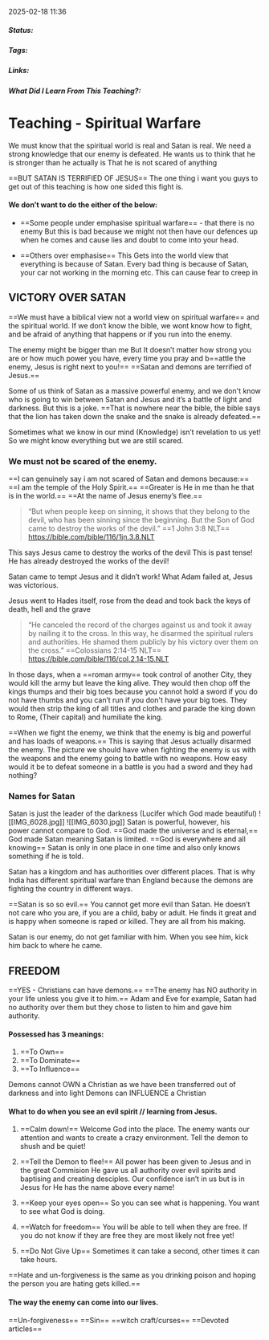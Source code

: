 2025-02-18 11:36

##### Status:

##### Tags: 

##### Links:

##### What Did I Learn From This Teaching?:


# Teaching - Spiritual Warfare

We must know that the spiritual world is real and Satan is real.
We need a strong knowledge that our enemy is defeated.
He wants us to think that he is stronger than he actually is
That he is not scared of anything

==BUT SATAN IS TERRIFIED OF JESUS==
The one thing i want you guys to get out of this teaching is how one sided this fight is.

#### We don’t want to do the either of the below:
- ==Some people under emphasise spiritual warfare== - that there is no enemy
But this is bad because we might not then have our defences up when he comes and cause lies and doubt to come into your head.

- ==Others over emphasise==
This Gets into the world view that everything is because of Satan.
Every bad thing is because of Satan, your car not working in the morning etc.
This can cause fear to creep in

## VICTORY OVER SATAN

==We must have a biblical view not a world view on spiritual warfare== and the spiritual world.
If we don‘t know the bible, we wont know how to fight, and be afraid of anything that happens or if you run into the enemy.

The enemy might be bigger than me
But It doesn’t matter how strong you are or how much power you have, every time you pray and b==attle the enemy, Jesus is right next to you!==
==Satan and demons are terrified of Jesus.==

Some of us think of Satan as a massive powerful enemy, and we don't know who is going to win between Satan and Jesus and it’s a battle of light and darkness.
But this is a joke.
==That is nowhere near the bible, the bible says that the lion has taken down the snake and the snake is already defeated.==

Sometimes what we know in our mind (Knowledge) isn’t revelation to us yet!
So we might know everything but we are still scared.

### We must not be scared of the enemy.
==I can genuinely say i am not scared of Satan and demons because:==
==I am the temple of the Holy Spirit.==
==Greater is He in me than he that is in the world.==
==At the name of Jesus enemy’s flee.==


> “But when people keep on sinning, it shows that they belong to the devil, who has been sinning since the beginning. But the Son of God came to destroy the works of the devil.”
==‭‭1 John‬ ‭3‬:‭8‬ ‭NLT‬‬==
https://bible.com/bible/116/1jn.3.8.NLT

This says Jesus came to destroy the works of the devil
This is past tense!
He has already destroyed the works of the devil!

Satan came to tempt Jesus and it didn’t work!
What Adam failed at, Jesus was victorious.

Jesus went to Hades itself, rose from the dead and took back the keys of death, hell and the grave

> “He canceled the record of the charges against us and took it away by nailing it to the cross. In this way, he disarmed the spiritual rulers and authorities. He shamed them publicly by his victory over them on the cross.”
‭‭==Colossians‬ ‭2‬:‭14‬-‭15‬ ‭NLT‬‬==
https://bible.com/bible/116/col.2.14-15.NLT

In those days, when a ==roman army== took control of another City, they would kill the army but leave the king alive.
They would then chop off the kings thumps and their big toes because you cannot hold a sword if you do not have thumbs and you can’t run if you don't have your big toes.
They would then strip the king of all titles and clothes and parade the king down to Rome, (Their capital) and humiliate the king.

==When we fight the enemy, we think that the enemy is big and powerful and has loads of weapons.==
This is saying that Jesus actually disarmed the enemy.
The picture we should have when fighting the enemy is us with the weapons and the enemy going to battle with no weapons.
How easy would it be to defeat someone in a battle is you had a sword and they had nothing?

### Names for Satan
Satan is just the leader of the darkness (Lucifer which God made beautiful)
![[IMG_6028.jpg]]
![[IMG_6030.jpg]]
Satan is powerful, however, his power cannot compare to God.
==God made the universe and is eternal,== God made Satan meaning Satan is limited.
==God is everywhere and all knowing==
Satan is only in one place in one time and also only knows something if he is told.

Satan has a kingdom and has authorities over different places.
That is why India has different spiritual warfare than England because the demons are fighting the country in different ways.

==Satan is so so evil.== You cannot get more evil than Satan.
He doesn’t not care who you are, if you are a child, baby or adult.
He finds it great and is happy when someone is raped or killed.
They are all from his making.

Satan is our enemy, do not get familiar with him.
When you see him, kick him back to where he came.


## FREEDOM

==YES - Christians can have demons.==
==The enemy has NO authority in your life unless you give it to him.==
Adam and Eve for example, Satan had no authority over them but they chose to listen to him and gave him authority.

#### Possessed has 3 meanings:
1. ==To Own==
2. ==To Dominate==
3. ==To Influence==

Demons cannot OWN a Christian as we have been transferred out of darkness and into light
Demons can INFLUENCE a Christian

#### What to do when you see an evil spirit // learning from Jesus.

1. ==Calm down!==
Welcome God into the place.
The enemy wants our attention and wants to create a crazy environment.
Tell the demon to shush and be quiet!

2. ==Tell the Demon to flee!==
All power has been given to Jesus and in the great Commision He gave us all authority over evil spirits and baptising and creating desciples.
Our confidence isn’t in us but is in Jesus for He has the name above every name!

3.  ==Keep your eyes open==
So you can see what is happening.
You want to see what God is doing.

4. ==Watch for freedom==
You will be able to tell when they are free.
If you do not know if they are free they are most likely not free yet!

5. ==Do Not Give Up==
Sometimes it can take a second, other times it can take hours.

==Hate and un-forgiveness is the same as you drinking poison and hoping the person you are hating gets killed.==

#### The way the enemy can come into our lives.
==Un-forgiveness==
==Sin==
==witch craft/curses==
==Devoted articles==

